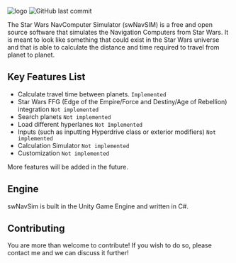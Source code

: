 ![logo](https://i.imgur.com/DcmRqjk.png)
![GitHub last commit](https://img.shields.io/github/last-commit/HolyAcorn/Star-Wars-NavComputer-Simulator)

The Star Wars NavComputer Simulator (swNavSIM) is a free and open source software that simulates the Navigation Computers from Star Wars. It is meant to look like something that could exist in the Star Wars universe and that is able to calculate the distance and time required to travel from planet to planet.

## Key Features List

- Calculate travel time between planets. `Implemented`
- Star Wars FFG (Edge of the Empire/Force and Destiny/Age of Rebellion) integration `Not implemented`
- Search planets `Not implemented`
- Load different hyperlanes `Not Implemented`
- Inputs (such as inputting Hyperdrive class or exterior modifiers) `Not implemented`
- Calculation Simulator `Not implemented`
- Customization `Not implemented`

More features will be added in the future.


## Engine
swNavSim is built in the Unity Game Engine and written in C#.

## Contributing
You are more than welcome to contribute! If you wish to do so, please contact me and we can discuss it further!

[//]: # (These are reference links used in the body of this note and get stripped out when the markdown processor does its job. There is no need to format nicely because it shouldn't be seen. Thanks SO - http://stackoverflow.com/questions/4823468/store-comments-in-markdown-syntax)

   [dill]: <https://github.com/joemccann/dillinger>
   [git-repo-url]: <https://github.com/joemccann/dillinger.git>
   [john gruber]: <http://daringfireball.net>
   [df1]: <http://daringfireball.net/projects/markdown/>
   [markdown-it]: <https://github.com/markdown-it/markdown-it>
   [Ace Editor]: <http://ace.ajax.org>
   [node.js]: <http://nodejs.org>
   [Twitter Bootstrap]: <http://twitter.github.com/bootstrap/>
   [jQuery]: <http://jquery.com>
   [@tjholowaychuk]: <http://twitter.com/tjholowaychuk>
   [express]: <http://expressjs.com>
   [AngularJS]: <http://angularjs.org>
   [Gulp]: <http://gulpjs.com>

   [PlDb]: <https://github.com/joemccann/dillinger/tree/master/plugins/dropbox/README.md>
   [PlGh]: <https://github.com/joemccann/dillinger/tree/master/plugins/github/README.md>
   [PlGd]: <https://github.com/joemccann/dillinger/tree/master/plugins/googledrive/README.md>
   [PlOd]: <https://github.com/joemccann/dillinger/tree/master/plugins/onedrive/README.md>
   [PlMe]: <https://github.com/joemccann/dillinger/tree/master/plugins/medium/README.md>
   [PlGa]: <https://github.com/RahulHP/dillinger/blob/master/plugins/googleanalytics/README.md>
